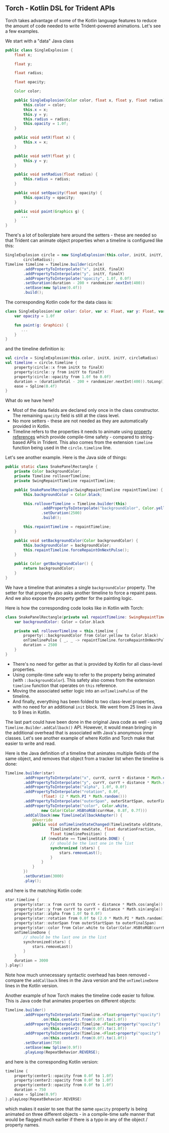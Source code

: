 ## Torch - Kotlin DSL for Trident APIs

Torch takes advantage of some of the Kotlin language features to reduce the amount of code needed to write Trident-powered animations. Let's see a few examples.

We start with a "data" Java class
```java
public class SingleExplosion {
    float x;

    float y;

    float radius;

    float opacity;

    Color color;

    public SingleExplosion(Color color, float x, float y, float radius) {
        this.color = color;
        this.x = x;
        this.y = y;
        this.radius = radius;
        this.opacity = 1.0f;
    }

    public void setX(float x) {
        this.x = x;
    }

    public void setY(float y) {
        this.y = y;
    }

    public void setRadius(float radius) {
        this.radius = radius;
    }

    public void setOpacity(float opacity) {
        this.opacity = opacity;
    }

    public void paint(Graphics g) {
       ...
    }
}
```

There's a lot of boilerplate here around the setters - these are needed so that Trident can animate object properties when a timeline is configured like this:

```java
SingleExplosion circle = new SingleExplosion(this.color, initX, initY,
        circleRadius);
Timeline timeline = Timeline.builder(circle)
        .addPropertyToInterpolate("x", initX, finalX)
        .addPropertyToInterpolate("y", initY, finalY)
        .addPropertyToInterpolate("opacity", 1.0f, 0.0f)
        .setDuration(duration - 200 + randomizer.nextInt(400))
        .setEase(new Spline(0.4f))
        .build();
```

The corresponding Kotlin code for the data class is:

```kotlin
class SingleExplosion(var color: Color, var x: Float, var y: Float, var radius: Float) {
    var opacity = 1.0f

    fun paint(g: Graphics) {
       ...
    }
}
```

and the timeline definition is:

```kotlin
val circle = SingleExplosion(this.color, initX, initY, circleRadius)
val timeline = circle.timeline {
    property(circle::x from initX to finalX)
    property(circle::y from initY to finalY)
    property(circle::opacity from 1.0f to 0.0f)
    duration = (durationTotal - 200 + randomizer.nextInt(400)).toLong()
    ease = Spline(0.4f)
}
```

What do we have here?

* Most of the data fields are declared only once in the class constructor. The remaining `opacity` field is still at the class level.
* No more setters - these are not needed as they are automatically provided in Kotlin.
* Timeline refers to the properties it needs to animate using [property references](https://kotlinlang.org/docs/reference/reflection.html#property-references) which provide compile-time safety - compared to string-based APIs in Trident. This also comes from the extension `timeline` function being used in the `circle.timeline` line.

Let's see another example. Here is the Java side of things:

```java
public static class SnakePanelRectangle {
    private Color backgroundColor;
    private Timeline rolloverTimeline;
    private SwingRepaintTimeline repaintTimeline;

    public SnakePanelRectangle(SwingRepaintTimeline repaintTimeline) {
        this.backgroundColor = Color.black;

        this.rolloverTimeline = Timeline.builder(this)
                .addPropertyToInterpolate("backgroundColor", Color.yellow, Color.black)
                .setDuration(2500)
                .build();

        this.repaintTimeline = repaintTimeline;
    }

    public void setBackgroundColor(Color backgroundColor) {
        this.backgroundColor = backgroundColor;
        this.repaintTimeline.forceRepaintOnNextPulse();
    }

    public Color getBackgroundColor() {
        return backgroundColor;
    }
}
```

We have a timeline that animates a single `backgroundColor` property. The setter for that property also asks another timeline to force a repaint pass. And we also expose the property getter for the painting logic.

Here is how the corresponding code looks like in Kotlin with Torch:

```kotlin
class SnakePanelRectangle(private val repaintTimeline: SwingRepaintTimeline) {
    var backgroundColor: Color = Color.black

    private val rolloverTimeline = this.timeline {
        property(::backgroundColor from Color.yellow to Color.black)
        onTimelinePulse { _, _ -> repaintTimeline.forceRepaintOnNextPulse() }
        duration = 2500
    }
}
```

* There's no need for getter as that is provided by Kotlin for all class-level properties.
* Using compile-time safe way to refer to the property being animated (with `::backgroundColor`). This safety also comes from the extension `timeline` function that operates on `this` reference.
* Moving the associated setter logic into an `onTimelinePulse` of the timeline.
* And finally, everything has been folded to two class-level properties, with no need for an additional `init` block. We went from 25 lines in Java to 9 lines in Kotlin.

The last part could have been done in the original Java code as well - using `Timeline.Builder.addCallback()` API. However, it would mean bringing in the additional overhead that is associated with Java's anonymous inner classes. Let's see another example of where Kotlin and Torch make that easier to write and read.

Here is the Java definition of a timeline that animates multiple fields of the same object, and removes that object from a tracker list when the timeline is done:

```java
Timeline.builder(star)
        .addPropertyToInterpolate("x", currX, currX + distance * Math.cos(angle))
        .addPropertyToInterpolate("y", currY, currY + distance * Math.sin(angle))
        .addPropertyToInterpolate("alpha", 1.0f, 0.0f)
        .addPropertyToInterpolate("rotation", 0.0f,
                (float) (2 * Math.PI * Math.random()))
        .addPropertyToInterpolate("outerSpan", outerStartSpan, outerFinalSpan)
        .addPropertyToInterpolate("color", Color.white,
                new Color(Color.HSBtoRGB(currHue, 0.8f, 0.7f)))
        .addCallback(new TimelineCallbackAdapter() {
            @Override
            public void onTimelineStateChanged(TimelineState oldState,
                    TimelineState newState, float durationFraction,
                    float timelinePosition) {
                if (newState == TimelineState.DONE) {
                    // should be the last one in the list
                    synchronized (stars) {
                        stars.removeLast();
                    }
                }
            }
        })
        .setDuration(3000)
        .play();
```

and here is the matching Kotlin code:

```kotlin
star.timeline {
    property(star::x from currX to currX + distance * Math.cos(angle))
    property(star::y from currY to currY + distance * Math.sin(angle))
    property(star::alpha from 1.0f to 0.0f)
    property(star::rotation from 0.0f to (2.0 * Math.PI * Math.random()).toFloat())
    property(star::outerSpan from outerStartSpan to outerFinalSpan)
    property(star::color from Color.white to Color(Color.HSBtoRGB(currHue, 0.8f, 0.7f)))
    onTimelineDone {
        // should be the last one in the list
        synchronized(stars) {
            stars.removeLast()
        }
    }
    duration = 3000
}.play()
```

Note how much unnecessary syntactic overhead has been removed - compare the `addCallback` lines in the Java version and the `onTimelineDone` lines in the Kotlin version.

Another example of how Torch makes the timeline code easier to follow. This is Java code that animates properties on different objects:

```java
Timeline.builder()
        .addPropertyToInterpolate(Timeline.<Float>property("opacity")
                .on(this.center1).from(0.0f).to(1.0f))
        .addPropertyToInterpolate(Timeline.<Float>property("opacity")
                .on(this.center2).from(0.0f).to(1.0f))
        .addPropertyToInterpolate(Timeline.<Float>property("opacity")
                .on(this.center3).from(0.0f).to(1.0f))
        .setDuration(750)
        .setEase(new Spline(0.9f))
        .playLoop(RepeatBehavior.REVERSE);
```

and here is the corresponding Kotlin version:

```kotlin
timeline {
    property(center1::opacity from 0.0f to 1.0f)
    property(center2::opacity from 0.0f to 1.0f)
    property(center3::opacity from 0.0f to 1.0f)
    duration = 750
    ease = Spline(0.9f)
}.playLoop(RepeatBehavior.REVERSE)
```

which makes it easier to see that the same `opacity` property is being animated on three different objects - in a compile-time safe manner that would be flagged much earlier if there is a typo in any of the object / property names.
